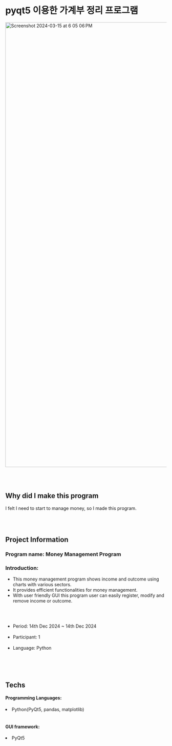 # pyqt5 이용한 가계부 정리 프로그램

<img width="1389" alt="Screenshot 2024-03-15 at 6 05 06 PM" src="https://github.com/TeraSeo/money-managing-program-pyqt5/assets/96968917/92babc8b-21e4-4b82-bed8-9eaf328b6c9c">

<br><br>

## Why did I make this program 
I felt I need to start to manage money, so I made this program. 

<br><br>

## Project Information

<h3>Program name: Money Management Program</h3>

<h3>Introduction: </h3>
<ul>
  <li>This money management program shows income and outcome using charts with various sectors.</li>
  <li>It provides efficient functionalities for money management. </li>
  <li>With user friendly GUI this program user can easily register, modify and remove income or outcome.</li>
</ul>

<br>
<ul>
<br>
  <li>Period: 14th Dec 2024 ~ 14th Dec 2024</li>
<br>
  <li>Participant: 1</li>
<br>
  <li>Language: Python</li>
<br>
</ul>

<br><br>

## Techs

  <h4>Programming Languages:</h4>
  <li>Python(PyQt5, pandas, matplotlib)</li>
  <br>
  <h4>GUI framework:</h4>
  <li>PyQt5</li>
</ul>
